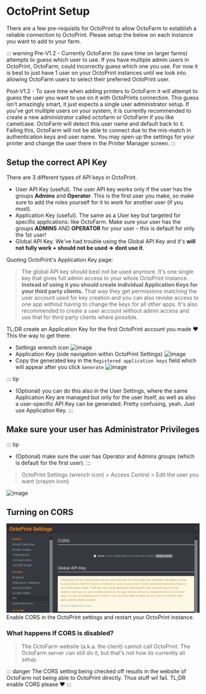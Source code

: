 # OctoPrint Setup
There are a few pre-requisits for OctoPrint to allow OctoFarm to establish a reliable connection to OctoPrint. Please setup the below on each instance you want to add to your farm. 

::: warning
Pre-V1.2 - Currently OctoFarm (to save time on larger farms) attempts to guess which user to use. If you have multiple admin users in OctoPrint, OctoFarm, could incorrectly guess which one you use. For now it is best to just have 1 user on your OctoPrint instances until we look into allowing OctoFarm users to select their preferred OctoPrint user.

Post-V1.2 - To save time when adding printers to OctoFarm it will attempt to guess the user you want to use on it with OctoPrints connection. This guess isn't amazingly smart, it just expects a single user administrator setup. If you've got multiple users on your system, it is currently recommended to create a new administrator called octofarm or OctoFarm if you like camelcase. OctoFarm will detect this user name and default back to it. Failing this, OctoFarm will not be able to connect due to the mis-match in authentication keys and user name. You may open up the settings for your printer and change the user there in the Printer Manager screen. 
:::

## Setup the correct API Key
There are 3 different types of API keys in OctoPrint. 
- User API Key (useful). The user API key works only if the user has the groups **Admins** and **Operator**. This is the first user you make, so make sure to add the roles yourself for it to work for another user (if you must).
- Application Key (useful). The same as a User key but targeted for specific applications: like OctoFarm. 
Make sure your user has the groups **ADMINS** AND **OPERATOR** for your user - this is default for only the 1st user!
- Global API Key. We've had trouble using the Global API Key and it's **will not fully work + should not be used => dont use it**.

Quoting OctoPrint's Application Key page:
> The global API key should best not be used anymore. It's one single key that gives full admin access to your whole OctoPrint instance. **Instead of using it you should create individual Application Keys for your third party clients.** That way they get permissions matching the user account used for key creation and you can also revoke access to one app without having to change the keys for all other apps. It's also recommended to create a user account without admin access and use that for third party clients where possible.

TL;DR create an Application Key for the first OctoPrint account you made ❤️ 
This the way to get there:
- Settings wrench icon 
![image](https://user-images.githubusercontent.com/6005355/108238363-2effcf00-7149-11eb-9bed-213cd2f29a52.png)
- Application Key (side navigation within OctoPrint Settings)
![image](https://user-images.githubusercontent.com/6005355/108238623-69696c00-7149-11eb-9b44-21b1362c1d23.png)
- Copy the generated key in the `Registered application keys` field which will appear after you click `Generate`
![image](https://user-images.githubusercontent.com/6005355/108240349-109ad300-714b-11eb-819b-7737fefeeff2.png)

::: tip
- (Optional) you can do this also in the User Settings, where the same Application Key are managed but only for the user itself, as well as also a user-specific API Key can be generated. Pretty confusing, yeah. Just use Application Key.
:::


## Make sure your user has Administrator Privileges
::: tip
- (Optional) make sure the user has Operator and Admins groups (which is default for the first user). 
:::

> OctoPrint Settings (wrench icon) > Access Control > Edit the user you want (crayon icon)

![image](https://user-images.githubusercontent.com/6005355/108240729-67a0a800-714b-11eb-9fa0-f551da95e749.png)

## Turning on CORS
![OctoPrint CORS Settings](../images/octoprint/octoprint-cors.png)
Enable CORS in the OctoPrint settings and restart your OctoPrint instance.

### What happens If CORS is disabled?
> The OctoFarm website (a.k.a. the client) cannot call OctoPrint. The OctoFarm server can still do it, but that's not how its currently all setup.

::: danger
The CORS setting being checked off results in the website of OctoFarm not being able to OctoPrint directly. Thus stuff wil fail.
TL;DR enable CORS please ❤️ 
:::
